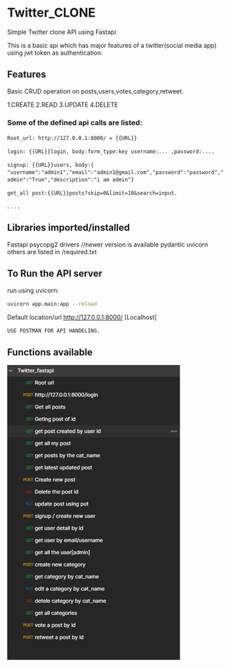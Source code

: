 # Twitter_CLONE

Simple Twitter clone API  using Fastapi

This is a basic api which has major features of a twitter(social media app) using jwt token as authentication.

## Features

Basic CRUD operation on posts,users,votes,category,retweet.

1.CREATE
2.READ
3.UPDATE
4.DELETE

### Some of the defined api calls are listed:
```Root_url: http://127.0.0.1:8000/ = {{URL}}```

```login: {{URL}}login, body:form_type:key username:... ,password:....```

```signup: {{URL}}users, body:{ "username":"admin1","email":"admin1@gmail.com","password":"password","admin":"True","description":"i am admin"}```

```get_all post:{{URL}}posts?skip=0&limit=10&search=input.```

.
.
.
.


## Libraries imported/installed

Fastapi
psycopg2  drivers //newer version is available 
pydantic
uvicorn
others are listed in  /required.txt



## To Run the API server
run using uvicorn:
```bash
uvicorn app.main:app --reload
```
Default location/url http://127.0.0.1:8000/ [Localhost]

 
```bash
USE POSTMAN FOR API HANDELING.
```
## Functions available
![alt text](https://github.com/i-am-epic/TwitterClone/blob/main/api%20functions.png)


